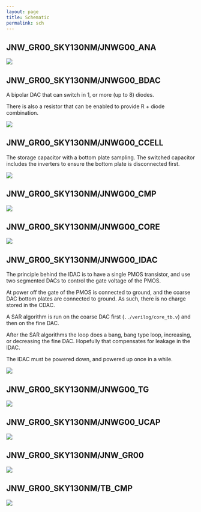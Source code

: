 ```yaml
---
layout: page
title: Schematic
permalink: sch
---
```


## JNW\_GR00\_SKY130NM/JNWG00\_ANA




![](JNW_GR00_SKY130NM/JNWG00_ANA.svg)


## JNW\_GR00\_SKY130NM/JNWG00\_BDAC



A bipolar DAC that can switch in 1, or more (up to 8) diodes. 

There is also a resistor that can be enabled to provide R + diode combination.



![](JNW_GR00_SKY130NM/JNWG00_BDAC.svg)


## JNW\_GR00\_SKY130NM/JNWG00\_CCELL




The storage capacitor with a bottom plate sampling. The switched capacitor
includes the inverters to ensure the bottom plate is disconnected first.



![](JNW_GR00_SKY130NM/JNWG00_CCELL.svg)


## JNW\_GR00\_SKY130NM/JNWG00\_CMP




![](JNW_GR00_SKY130NM/JNWG00_CMP.svg)


## JNW\_GR00\_SKY130NM/JNWG00\_CORE




![](JNW_GR00_SKY130NM/JNWG00_CORE.svg)


## JNW\_GR00\_SKY130NM/JNWG00\_IDAC




The principle behind the IDAC is to have a single PMOS transistor, and use 
two segmented DACs to control the gate voltage of the PMOS.

At power off the gate of the PMOS is connected to ground, and the coarse DAC
bottom plates are connected to ground. As such, there is no charge stored in the
CDAC. 

A SAR algorithm is run on the coarse DAC first (`../verilog/core_tb.v`) and then on
the fine DAC. 

After the SAR algorithms the loop does a bang, bang type loop, increasing, or
decreasing the fine DAC. Hopefully that compensates for leakage in the IDAC. 

The IDAC must be powered down, and powered up once in a while.



![](JNW_GR00_SKY130NM/JNWG00_IDAC.svg)


## JNW\_GR00\_SKY130NM/JNWG00\_TG




![](JNW_GR00_SKY130NM/JNWG00_TG.svg)


## JNW\_GR00\_SKY130NM/JNWG00\_UCAP




![](JNW_GR00_SKY130NM/JNWG00_UCAP.svg)


## JNW\_GR00\_SKY130NM/JNW\_GR00




![](JNW_GR00_SKY130NM/JNW_GR00.svg)


## JNW\_GR00\_SKY130NM/TB\_CMP




![](JNW_GR00_SKY130NM/TB_CMP.svg)



